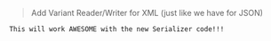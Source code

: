 >	Add Variant Reader/Writer for XML (just like we have for JSON)

	This will work AWESOME with the new Serializer code!!!